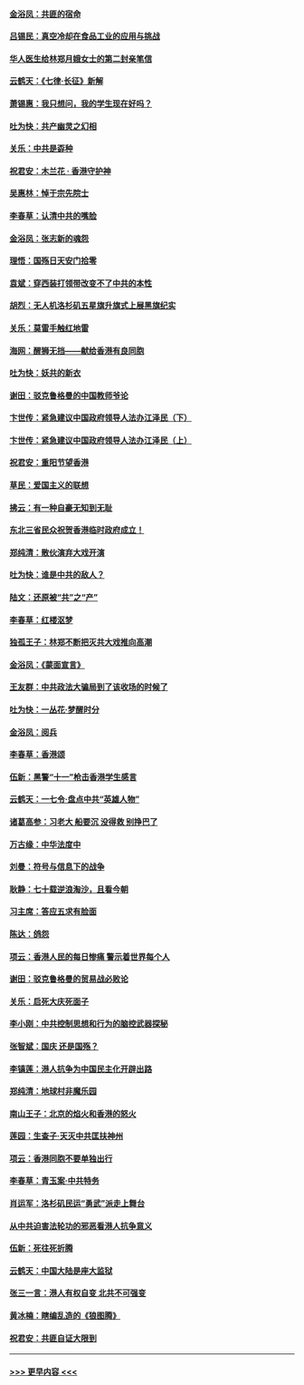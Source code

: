 #### [金浴凤：共匪的宿命](../pages/nsc993/n11586383.md?t=10141022) 
#### [吕锡民：真空冷却在食品工业的应用与挑战](../pages/nsc993/n11585819.md?t=10141022) 
#### [华人医生给林郑月娥女士的第二封亲笔信](../pages/nsc993/n11585124.md?t=10141022) 
#### [云鹤天：《七律·长征》新解](../pages/nsc993/n11584578.md?t=10141022) 
#### [萧锡惠：我只想问，我的学生现在好吗？](../pages/nsc993/n11583828.md?t=10141022) 
#### [吐为快：共产幽灵之幻相](../pages/nsc993/n11583224.md?t=10141022) 
#### [关乐：中共是孬种](../pages/nsc993/n11582099.md?t=10141022) 
#### [祝君安：木兰花 · 香港守护神](../pages/nsc993/n11581782.md?t=10141022) 
#### [吴惠林：悼于宗先院士](../pages/nsc993/n11580283.md?t=10141022) 
#### [李春草：认清中共的嘴脸](../pages/nsc993/n11579954.md?t=10141022) 
#### [金浴凤：张志新的魂怨](../pages/nsc993/n11579913.md?t=10141022) 
#### [理悟：国殇日天安门拾零](../pages/nsc993/n11579843.md?t=10141022) 
#### [袁斌：穿西装打领带改变不了中共的本性](../pages/nsc993/n11579814.md?t=10141022) 
#### [胡烈：无人机洛杉矶五星旗升旗式上展黑旗纪实](../pages/nsc993/n11579322.md?t=10141022) 
#### [关乐：莫雷手触红地雷](../pages/nsc993/n11577862.md?t=10141022) 
#### [海网：醒狮无挡——献给香港有良同胞](../pages/nsc993/n11577835.md?t=10141022) 
#### [吐为快：妖共的新衣](../pages/nsc993/n11577575.md?t=10141022) 
#### [谢田：驳克鲁格曼的中国教师爷论](../pages/nsc993/n11575034.md?t=10141022) 
#### [卞世传：紧急建议中国政府领导人法办江泽民（下）](../pages/nsc993/n11573390.md?t=10141022) 
#### [卞世传：紧急建议中国政府领导人法办江泽民（上）](../pages/nsc993/n11573208.md?t=10141022) 
#### [祝君安：重阳节望香港](../pages/nsc993/n11573190.md?t=10141022) 
#### [草民：爱国主义的联想](../pages/nsc993/n11572333.md?t=10141022) 
#### [拂云：有一种自豪无知到无耻](../pages/nsc993/n11572006.md?t=10141022) 
#### [东北三省民众祝贺香港临时政府成立！](../pages/nsc993/n11571215.md?t=10141022) 
#### [郑纯清：散伙演弃大戏开演](../pages/nsc993/n11570826.md?t=10141022) 
#### [吐为快：谁是中共的敌人？](../pages/nsc993/n11570817.md?t=10141022) 
#### [陆文：还原被“共”之“产”](../pages/nsc993/n11570798.md?t=10141022) 
#### [李春草：红楼沤梦](../pages/nsc993/n11569673.md?t=10141022) 
#### [独孤王子：林郑不断把灭共大戏推向高潮](../pages/nsc993/n11569381.md?t=10141022) 
#### [金浴凤：《蒙面宣言》](../pages/nsc993/n11569368.md?t=10141022) 
#### [王友群：中共政法大骗局到了该收场的时候了](../pages/nsc993/n11568940.md?t=10141022) 
#### [吐为快：一丛花‧梦醒时分](../pages/nsc993/n11567491.md?t=10141022) 
#### [金浴凤：阅兵](../pages/nsc993/n11567454.md?t=10141022) 
#### [李春草：香港颂](../pages/nsc993/n11567444.md?t=10141022) 
#### [伍新：黑警“十一”枪击香港学生感言](../pages/nsc993/n11567426.md?t=10141022) 
#### [云鹤天：一七令‧盘点中共“英雄人物”](../pages/nsc993/n11567091.md?t=10141022) 
#### [诸葛高参：习老大 船要沉 没得救 别挣巴了](../pages/nsc993/n11566976.md?t=10141022) 
#### [万古缘：中华法度中](../pages/nsc993/n11566726.md?t=10141022) 
#### [刘曼：符号与信息下的战争](../pages/nsc993/n11564655.md?t=10141022) 
#### [耿静：七十载逆浪淘沙，且看今朝](../pages/nsc993/n11564520.md?t=10141022) 
#### [习主席：答应五求有脸面](../pages/nsc993/n11563953.md?t=10141022) 
#### [陈达：鸽怨](../pages/nsc993/n11561879.md?t=10141022) 
#### [项云：香港人民的每日惨痛  警示着世界每个人](../pages/nsc993/n11559273.md?t=10141022) 
#### [谢田：驳克鲁格曼的贸易战必败论](../pages/nsc993/n11555840.md?t=10141022) 
#### [关乐：启死大庆死面子](../pages/nsc993/n11556823.md?t=10141022) 
#### [李小刚：中共控制思想和行为的脑控武器探秘](../pages/nsc993/n11556776.md?t=10141022) 
#### [张智斌：国庆  还是国殇？](../pages/nsc993/n11556617.md?t=10141022) 
#### [李镇莲：港人抗争为中国民主化开辟出路](../pages/nsc993/n11556570.md?t=10141022) 
#### [郑纯清：地球村非魔乐园](../pages/nsc993/n11555415.md?t=10141022) 
#### [南山王子：北京的焰火和香港的怒火](../pages/nsc993/n11555318.md?t=10141022) 
#### [莲园：生查子·天灭中共匡扶神州](../pages/nsc993/n11555302.md?t=10141022) 
#### [项云：香港同胞不要单独出行](../pages/nsc993/n11555276.md?t=10141022) 
#### [李春草：青玉案‧中共特务](../pages/nsc993/n11552356.md?t=10141022) 
#### [肖运军：洛杉矶民运“勇武”派走上舞台](../pages/nsc993/n11551595.md?t=10141022) 
#### [从中共迫害法轮功的邪恶看港人抗争意义](../pages/nsc993/n11540858.md?t=10141022) 
#### [伍新：死往死折腾](../pages/nsc993/n11550174.md?t=10141022) 
#### [云鹤天：中国大陆是座大监狱](../pages/nsc993/n11550155.md?t=10141022) 
#### [张三一言：港人有权自变 北共不可强变](../pages/nsc993/n11550132.md?t=10141022) 
#### [黄冰楠：瞎编乱造的《狼图腾》](../pages/nsc993/n11550082.md?t=10141022) 
#### [祝君安：共匪自证大限到](../pages/nsc993/n11550041.md?t=10141022) 

----
#### [ >>> 更早内容 <<< ](../indexes/nsc993-earlier.md)
